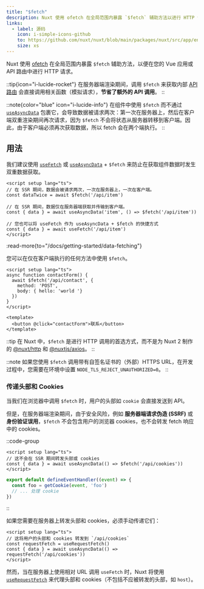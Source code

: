 ```yaml
---
title: "$fetch"
description: Nuxt 使用 ofetch 在全局范围内暴露 `$fetch` 辅助方法以进行 HTTP 请求。
links:
  - label: 源码
    icon: i-simple-icons-github
    to: https://github.com/nuxt/nuxt/blob/main/packages/nuxt/src/app/entry.ts
    size: xs
---
```


Nuxt 使用 [ofetch](https://github.com/unjs/ofetch) 在全局范围内暴露 `$fetch` 辅助方法，以便在您的 Vue 应用或 API 路由中进行 HTTP 请求。

::tip{icon="i-lucide-rocket"}
在服务器端渲染期间，调用 `$fetch` 来获取内部 [API 路由](/docs/guide/directory-structure/server) 会直接调用相关函数（模拟请求），**节省了额外的 API 调用**。
::

::note{color="blue" icon="i-lucide-info"}
在组件中使用 `$fetch` 而不通过 [`useAsyncData`](/docs/api/composables/use-async-data) 包裹它，会导致数据被请求两次：第一次在服务器上，然后在客户端双重渲染期间再次请求，因为 `$fetch` 不会将状态从服务器转移到客户端。因此，由于客户端必须再次获取数据，所以 fetch 会在两个端执行。
::

## 用法

我们建议使用 [`useFetch`](/docs/api/composables/use-fetch) 或 [`useAsyncData`](/docs/api/composables/use-async-data) + `$fetch` 来防止在获取组件数据时发生双重数据获取。

```vue [app.vue]
<script setup lang="ts">
// 在 SSR 期间，数据会被请求两次，一次在服务器上，一次在客户端。
const dataTwice = await $fetch('/api/item')

// 在 SSR 期间，数据仅在服务器端获取并传输到客户端。
const { data } = await useAsyncData('item', () => $fetch('/api/item'))

// 您也可以将 useFetch 作为 useAsyncData + $fetch 的快捷方式
const { data } = await useFetch('/api/item')
</script>
```

:read-more{to="/docs/getting-started/data-fetching"}

您可以在仅在客户端执行的任何方法中使用 `$fetch`。

```vue [pages/contact.vue]
<script setup lang="ts">
async function contactForm() {
  await $fetch('/api/contact', {
    method: 'POST',
    body: { hello: 'world '}
  })
}
</script>

<template>
  <button @click="contactForm">联系</button>
</template>
```

::tip
在 Nuxt 中，`$fetch` 是进行 HTTP 调用的首选方式，而不是为 Nuxt 2 制作的 [@nuxt/http](https://github.com/nuxt/http) 和 [@nuxtjs/axios](https://github.com/nuxt-community/axios-module)。
::

::note
如果您使用 `$fetch` 调用带有自签名证书的（外部）HTTPS URL，在开发过程中，您需要在环境中设置 `NODE_TLS_REJECT_UNAUTHORIZED=0`。
::

### 传递头部和 Cookies

当我们在浏览器中调用 `$fetch` 时，用户的头部如 `cookie` 会直接发送到 API。

但是，在服务器端渲染期间，由于安全风险，例如 **服务器端请求伪造 (SSRF)** 或 **身份验证误用**，`$fetch` 不会包含用户的浏览器 cookies，也不会转发 fetch 响应中的 cookies。

::code-group

```vue [pages/index.vue]
<script setup lang="ts">
// 这不会在 SSR 期间转发头部或 cookies
const { data } = await useAsyncData(() => $fetch('/api/cookies'))
</script>
```

```ts [server/api/cookies.ts]
export default defineEventHandler((event) => {
  const foo = getCookie(event, 'foo')
  // ... 处理 cookie
})
```
::

如果您需要在服务器上转发头部和 cookies，必须手动传递它们：

```vue [pages/index.vue]
<script setup lang="ts">
// 这将用户的头部和 cookies 转发到 `/api/cookies`
const requestFetch = useRequestFetch()
const { data } = await useAsyncData(() => requestFetch('/api/cookies'))
</script>
```

然而，当在服务器上使用相对 URL 调用 `useFetch` 时，Nuxt 将使用 [`useRequestFetch`](/docs/api/composables/use-request-fetch) 来代理头部和 cookies（不包括不应被转发的头部，如 `host`）。

